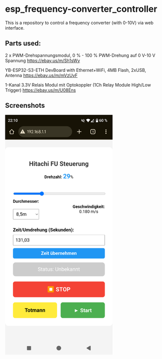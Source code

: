 # esp_frequency-converter_controller
This is a repository to control a frequency converter (with 0-10V) via web interface.

## Parts used:
2 x PWM-Drehspannungsmodul, 0 % - 100 % PWM-Drehung auf 0 V-10 V Spannung https://ebay.us/m/Sh1sWy

YB-ESP32-S3-ETH DevBoard with Ethernet+WiFi, 4MB Flash, 2xUSB, Antenna https://ebay.us/m/mVzUvF

1-Kanal 3.3V Relais Modul mit Optokoppler (1Ch Relay Module High/Low Trigger) https://ebay.us/m/U08Ens

## Screenshots
<img src="Screenshots/Screenshot_ui_1.png" alt="First Screenshot" width="350" />
